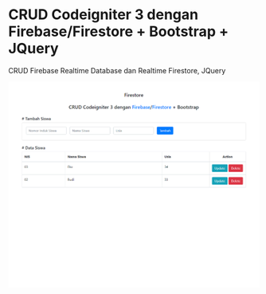 # CRUD Codeigniter 3 dengan Firebase/Firestore + Bootstrap + JQuery

CRUD Firebase Realtime Database dan Realtime Firestore, JQuery
	
<img src="https://raw.githubusercontent.com/ekohendratno/crud-codeigniter-3-firebase/main/screencapture.png"/>
